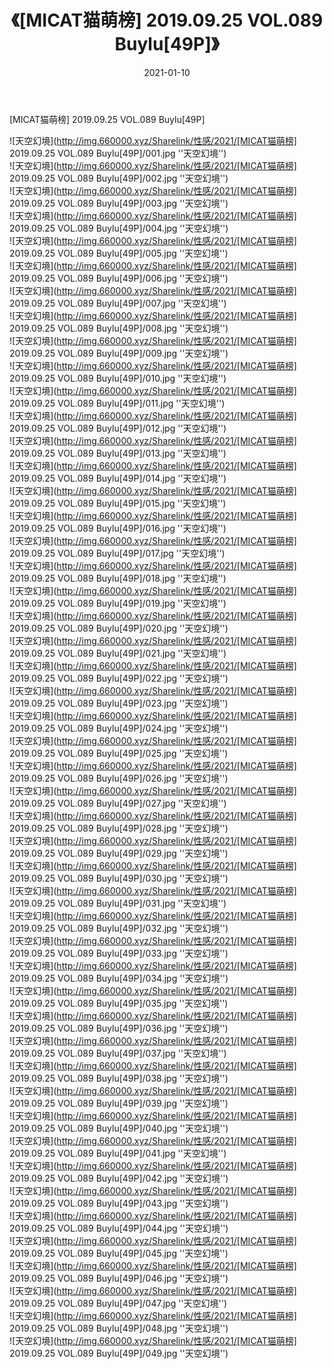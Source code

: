 ﻿---
layout: post
title:  《[MICAT猫萌榜] 2019.09.25 VOL.089 Buylu[49P]》
date:   2021-01-10
img: http://img.660000.xyz/Sharelink/性感/2021/[MICAT猫萌榜] 2019.09.25 VOL.089 Buylu[49P]/000.jpg
categories: [美女, 性感, 泳衣]
---

[MICAT猫萌榜] 2019.09.25 VOL.089 Buylu[49P]



![天空幻境](http://img.660000.xyz/Sharelink/性感/2021/[MICAT猫萌榜] 2019.09.25 VOL.089 Buylu[49P]/001.jpg ''天空幻境'') <br>
![天空幻境](http://img.660000.xyz/Sharelink/性感/2021/[MICAT猫萌榜] 2019.09.25 VOL.089 Buylu[49P]/002.jpg ''天空幻境'') <br>
![天空幻境](http://img.660000.xyz/Sharelink/性感/2021/[MICAT猫萌榜] 2019.09.25 VOL.089 Buylu[49P]/003.jpg ''天空幻境'') <br>
![天空幻境](http://img.660000.xyz/Sharelink/性感/2021/[MICAT猫萌榜] 2019.09.25 VOL.089 Buylu[49P]/004.jpg ''天空幻境'') <br>
![天空幻境](http://img.660000.xyz/Sharelink/性感/2021/[MICAT猫萌榜] 2019.09.25 VOL.089 Buylu[49P]/005.jpg ''天空幻境'') <br>
![天空幻境](http://img.660000.xyz/Sharelink/性感/2021/[MICAT猫萌榜] 2019.09.25 VOL.089 Buylu[49P]/006.jpg ''天空幻境'') <br>
![天空幻境](http://img.660000.xyz/Sharelink/性感/2021/[MICAT猫萌榜] 2019.09.25 VOL.089 Buylu[49P]/007.jpg ''天空幻境'') <br>
![天空幻境](http://img.660000.xyz/Sharelink/性感/2021/[MICAT猫萌榜] 2019.09.25 VOL.089 Buylu[49P]/008.jpg ''天空幻境'') <br>
![天空幻境](http://img.660000.xyz/Sharelink/性感/2021/[MICAT猫萌榜] 2019.09.25 VOL.089 Buylu[49P]/009.jpg ''天空幻境'') <br>
![天空幻境](http://img.660000.xyz/Sharelink/性感/2021/[MICAT猫萌榜] 2019.09.25 VOL.089 Buylu[49P]/010.jpg ''天空幻境'') <br>
![天空幻境](http://img.660000.xyz/Sharelink/性感/2021/[MICAT猫萌榜] 2019.09.25 VOL.089 Buylu[49P]/011.jpg ''天空幻境'') <br>
![天空幻境](http://img.660000.xyz/Sharelink/性感/2021/[MICAT猫萌榜] 2019.09.25 VOL.089 Buylu[49P]/012.jpg ''天空幻境'') <br>
![天空幻境](http://img.660000.xyz/Sharelink/性感/2021/[MICAT猫萌榜] 2019.09.25 VOL.089 Buylu[49P]/013.jpg ''天空幻境'') <br>
![天空幻境](http://img.660000.xyz/Sharelink/性感/2021/[MICAT猫萌榜] 2019.09.25 VOL.089 Buylu[49P]/014.jpg ''天空幻境'') <br>
![天空幻境](http://img.660000.xyz/Sharelink/性感/2021/[MICAT猫萌榜] 2019.09.25 VOL.089 Buylu[49P]/015.jpg ''天空幻境'') <br>
![天空幻境](http://img.660000.xyz/Sharelink/性感/2021/[MICAT猫萌榜] 2019.09.25 VOL.089 Buylu[49P]/016.jpg ''天空幻境'') <br>
![天空幻境](http://img.660000.xyz/Sharelink/性感/2021/[MICAT猫萌榜] 2019.09.25 VOL.089 Buylu[49P]/017.jpg ''天空幻境'') <br>
![天空幻境](http://img.660000.xyz/Sharelink/性感/2021/[MICAT猫萌榜] 2019.09.25 VOL.089 Buylu[49P]/018.jpg ''天空幻境'') <br>
![天空幻境](http://img.660000.xyz/Sharelink/性感/2021/[MICAT猫萌榜] 2019.09.25 VOL.089 Buylu[49P]/019.jpg ''天空幻境'') <br>
![天空幻境](http://img.660000.xyz/Sharelink/性感/2021/[MICAT猫萌榜] 2019.09.25 VOL.089 Buylu[49P]/020.jpg ''天空幻境'') <br>
![天空幻境](http://img.660000.xyz/Sharelink/性感/2021/[MICAT猫萌榜] 2019.09.25 VOL.089 Buylu[49P]/021.jpg ''天空幻境'') <br>
![天空幻境](http://img.660000.xyz/Sharelink/性感/2021/[MICAT猫萌榜] 2019.09.25 VOL.089 Buylu[49P]/022.jpg ''天空幻境'') <br>
![天空幻境](http://img.660000.xyz/Sharelink/性感/2021/[MICAT猫萌榜] 2019.09.25 VOL.089 Buylu[49P]/023.jpg ''天空幻境'') <br>
![天空幻境](http://img.660000.xyz/Sharelink/性感/2021/[MICAT猫萌榜] 2019.09.25 VOL.089 Buylu[49P]/024.jpg ''天空幻境'') <br>
![天空幻境](http://img.660000.xyz/Sharelink/性感/2021/[MICAT猫萌榜] 2019.09.25 VOL.089 Buylu[49P]/025.jpg ''天空幻境'') <br>
![天空幻境](http://img.660000.xyz/Sharelink/性感/2021/[MICAT猫萌榜] 2019.09.25 VOL.089 Buylu[49P]/026.jpg ''天空幻境'') <br>
![天空幻境](http://img.660000.xyz/Sharelink/性感/2021/[MICAT猫萌榜] 2019.09.25 VOL.089 Buylu[49P]/027.jpg ''天空幻境'') <br>
![天空幻境](http://img.660000.xyz/Sharelink/性感/2021/[MICAT猫萌榜] 2019.09.25 VOL.089 Buylu[49P]/028.jpg ''天空幻境'') <br>
![天空幻境](http://img.660000.xyz/Sharelink/性感/2021/[MICAT猫萌榜] 2019.09.25 VOL.089 Buylu[49P]/029.jpg ''天空幻境'') <br>
![天空幻境](http://img.660000.xyz/Sharelink/性感/2021/[MICAT猫萌榜] 2019.09.25 VOL.089 Buylu[49P]/030.jpg ''天空幻境'') <br>
![天空幻境](http://img.660000.xyz/Sharelink/性感/2021/[MICAT猫萌榜] 2019.09.25 VOL.089 Buylu[49P]/031.jpg ''天空幻境'') <br>
![天空幻境](http://img.660000.xyz/Sharelink/性感/2021/[MICAT猫萌榜] 2019.09.25 VOL.089 Buylu[49P]/032.jpg ''天空幻境'') <br>
![天空幻境](http://img.660000.xyz/Sharelink/性感/2021/[MICAT猫萌榜] 2019.09.25 VOL.089 Buylu[49P]/033.jpg ''天空幻境'') <br>
![天空幻境](http://img.660000.xyz/Sharelink/性感/2021/[MICAT猫萌榜] 2019.09.25 VOL.089 Buylu[49P]/034.jpg ''天空幻境'') <br>
![天空幻境](http://img.660000.xyz/Sharelink/性感/2021/[MICAT猫萌榜] 2019.09.25 VOL.089 Buylu[49P]/035.jpg ''天空幻境'') <br>
![天空幻境](http://img.660000.xyz/Sharelink/性感/2021/[MICAT猫萌榜] 2019.09.25 VOL.089 Buylu[49P]/036.jpg ''天空幻境'') <br>
![天空幻境](http://img.660000.xyz/Sharelink/性感/2021/[MICAT猫萌榜] 2019.09.25 VOL.089 Buylu[49P]/037.jpg ''天空幻境'') <br>
![天空幻境](http://img.660000.xyz/Sharelink/性感/2021/[MICAT猫萌榜] 2019.09.25 VOL.089 Buylu[49P]/038.jpg ''天空幻境'') <br>
![天空幻境](http://img.660000.xyz/Sharelink/性感/2021/[MICAT猫萌榜] 2019.09.25 VOL.089 Buylu[49P]/039.jpg ''天空幻境'') <br>
![天空幻境](http://img.660000.xyz/Sharelink/性感/2021/[MICAT猫萌榜] 2019.09.25 VOL.089 Buylu[49P]/040.jpg ''天空幻境'') <br>
![天空幻境](http://img.660000.xyz/Sharelink/性感/2021/[MICAT猫萌榜] 2019.09.25 VOL.089 Buylu[49P]/041.jpg ''天空幻境'') <br>
![天空幻境](http://img.660000.xyz/Sharelink/性感/2021/[MICAT猫萌榜] 2019.09.25 VOL.089 Buylu[49P]/042.jpg ''天空幻境'') <br>
![天空幻境](http://img.660000.xyz/Sharelink/性感/2021/[MICAT猫萌榜] 2019.09.25 VOL.089 Buylu[49P]/043.jpg ''天空幻境'') <br>
![天空幻境](http://img.660000.xyz/Sharelink/性感/2021/[MICAT猫萌榜] 2019.09.25 VOL.089 Buylu[49P]/044.jpg ''天空幻境'') <br>
![天空幻境](http://img.660000.xyz/Sharelink/性感/2021/[MICAT猫萌榜] 2019.09.25 VOL.089 Buylu[49P]/045.jpg ''天空幻境'') <br>
![天空幻境](http://img.660000.xyz/Sharelink/性感/2021/[MICAT猫萌榜] 2019.09.25 VOL.089 Buylu[49P]/046.jpg ''天空幻境'') <br>
![天空幻境](http://img.660000.xyz/Sharelink/性感/2021/[MICAT猫萌榜] 2019.09.25 VOL.089 Buylu[49P]/047.jpg ''天空幻境'') <br>
![天空幻境](http://img.660000.xyz/Sharelink/性感/2021/[MICAT猫萌榜] 2019.09.25 VOL.089 Buylu[49P]/048.jpg ''天空幻境'') <br>
![天空幻境](http://img.660000.xyz/Sharelink/性感/2021/[MICAT猫萌榜] 2019.09.25 VOL.089 Buylu[49P]/049.jpg ''天空幻境'') <br>